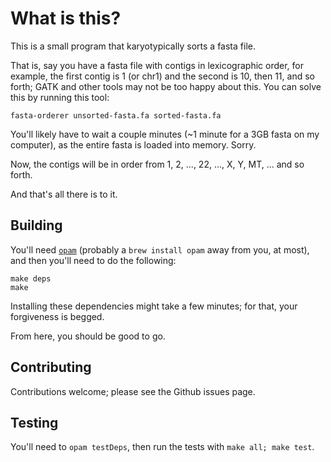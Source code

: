 # What is this?

This is a small program that karyotypically sorts a fasta file. 

That is, say you have a fasta file with contigs in lexicographic order, for example, the first contig is 1 (or chr1) and the second is 10, then 11, and so forth; GATK and other tools may not be too happy about this. You can solve this by running this tool:

```shell
fasta-orderer unsorted-fasta.fa sorted-fasta.fa 
```

You'll likely have to wait a couple minutes (~1 minute for a 3GB fasta on my computer), as the entire fasta is loaded into memory. Sorry.

Now, the contigs will be in order from 1, 2, ..., 22, ..., X, Y, MT, ... and so forth.

And that's all there is to it.

## Building

You'll need [`opam`](https://opam.ocaml.org/) (probably a `brew install opam` away from you, at most), and then you'll need to do the following:

```shell
make deps
make
```

Installing these dependencies might take a few minutes; for that, your forgiveness is begged.

From here, you should be good to go.

## Contributing

Contributions welcome; please see the Github issues page.

## Testing

You'll need to `opam testDeps`, then run the tests with `make all; make test`.
